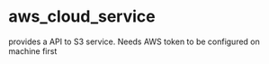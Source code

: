 # aws_cloud_service
 provides a API to S3 service.
Needs AWS token to be configured on machine first
